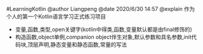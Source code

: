 #LearningKotlin
@author  Liangpeng
@date  2020/6/30 14:57
@explain  作为个人的第一个Kotlin语言学习正式练习项目

- 变量,函数,类型,open关键字(kotlin中得类,函数,变量默认都是由final修饰的)
- 构造函数,object单例,companion object伴生对象,默认参数和具名参数,init代码块,顶层声明,静态变量和静态函数,常量的写法

